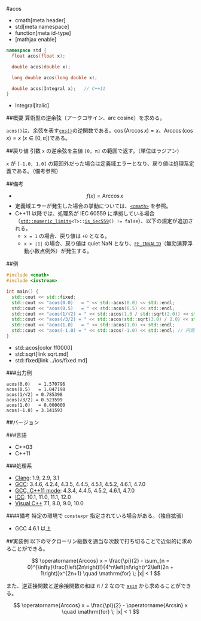 #acos
* cmath[meta header]
* std[meta namespace]
* function[meta id-type]
* [mathjax enable]

```cpp
namespace std {
  float acos(float x);

  double acos(double x);

  long double acos(long double x);

  double acos(Integral x);   // C++11
}
```
* Integral[italic]

##概要
算術型の逆余弦（アークコサイン、arc cosine）を求める。

`acos()`は、余弦を表す[`cos()`](cos.md)の逆関数である。$\cos(\operatorname{Arccos} x) = x$、$\operatorname{Arccos}(\cos x) = x ~ (x \in [0, \pi])$である。


##戻り値
引数 `x` の逆余弦を主値 `[0, π]` の範囲で返す。（単位はラジアン）

`x` が `[-1.0, 1.0]` の範囲外だった場合は定義域エラーとなり、戻り値は処理系定義である。（備考参照）


##備考
- $$ f(x) = \operatorname{Arccos} x $$
- 定義域エラーが発生した場合の挙動については、[`<cmath>`](../cmath.md) を参照。
- C++11 以降では、処理系が IEC 60559 に準拠している場合（[`std::numeric_limits`](../limits/numeric_limits.md)`<T>::`[`is_iec559`](../limits/numeric_limits/is_iec559.md)`() != false`）、以下の規定が追加される。
	- `x = 1` の場合、戻り値は `+0` となる。
	- `x > |1|` の場合、戻り値は quiet NaN となり、[`FE_INVALID`](../cfenv/fe_invalid.md)（無効演算浮動小数点例外）が発生する。


##例
```cpp
#include <cmath>
#include <iostream>

int main() {
  std::cout << std::fixed;
  std::cout << "acos(0.0)   = " << std::acos(0.0) << std::endl;
  std::cout << "acos(0.5)   = " << std::acos(0.5) << std::endl;
  std::cout << "acos(1/√2) = " << std::acos(1.0 / std::sqrt(2.0)) << std::endl;
  std::cout << "acos(√3/2) = " << std::acos(std::sqrt(3.0) / 2.0) << std::endl;
  std::cout << "acos(1.0)   = " << std::acos(1.0) << std::endl;
  std::cout << "acos(-1.0) = " << std::acos(-1.0) << std::endl; // 円周率
}
```
* std::acos[color ff0000]
* std::sqrt[link sqrt.md]
* std::fixed[link ../ios/fixed.md]

###出力例
```
acos(0.0)   = 1.570796
acos(0.5)   = 1.047198
acos(1/√2) = 0.785398
acos(√3/2) = 0.523599
acos(1.0)   = 0.000000
acos(-1.0) = 3.141593
```

##バージョン


###言語
- C++03
- C++11

###処理系
- [Clang](/implementation.md#clang): 1.9, 2.9, 3.1
- [GCC](/implementation.md#gcc): 3.4.6, 4.2.4, 4.3.5, 4.4.5, 4.5.1, 4.5.2, 4.6.1, 4.7.0
- [GCC, C++11 mode](/implementation.md#gcc): 4.3.4, 4.4.5, 4.5.2, 4.6.1, 4.7.0
- [ICC](/implementation.md#icc): 10.1, 11.0, 11.1, 12.0
- [Visual C++](/implementation.md#visual_cpp) 7.1, 8.0, 9.0, 10.0

####備考
特定の環境で `constexpr` 指定されている場合がある。（独自拡張）

- GCC 4.6.1 以上


##実装例
以下のマクローリン級数を適当な次数で打ち切ることで近似的に求めることができる。

$$ \operatorname{Arccos} x = \frac{\pi}{2} - \sum_{n = 0}^{\infty}\frac{\left(2n\right)!}{4^n\left(n!\right)^2\left(2n + 1\right)}x^{2n+1} \quad \mathrm{for} \; |x| < 1 $$


また、逆正接関数と逆余接関数の和は π / 2 なので [`asin`](asin.md) から求めることができる。

$$ \operatorname{Arccos} x = \frac{\pi}{2} - \operatorname{Arcsin} x \quad \mathrm{for} \; |x| < 1 $$
